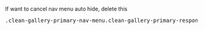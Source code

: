 <p>
	If want to cancel nav menu auto hide, delete this
</p>
<p>
<pre class="prettyprint lang-css">.clean-gallery-primary-nav-menu.clean-gallery-primary-responsive-menu .sub-menu,.clean-gallery-primary-nav-menu.clean-gallery-primary-responsive-menu .children{left:auto;opacity:1;position:relative;-webkit-transition:opacity .4s ease-in-out;-moz-transition:opacity .4s ease-in-out;-ms-transition:opacity .4s ease-in-out;-o-transition:opacity .4s ease-in-out;transition:opacity .4s ease-in-out;width:100%;z-index:99;margin:0;}</pre>
</p>
